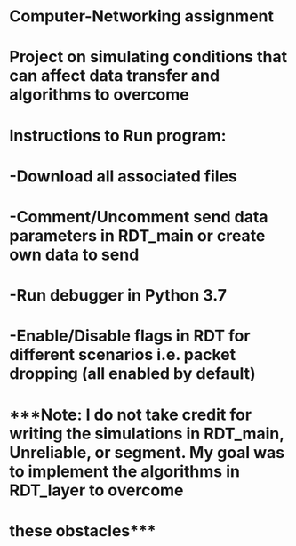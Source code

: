 # Computer-Networking assignment
# Project on simulating conditions that can affect data transfer and algorithms to overcome
# Instructions to Run program:
# -Download all associated files
# -Comment/Uncomment send data parameters in RDT_main or create own data to send
# -Run debugger in Python 3.7
# -Enable/Disable flags in RDT for different scenarios i.e. packet dropping (all enabled by default)
# ***Note: I do not take credit for writing the simulations in RDT_main, Unreliable, or segment. My goal was to implement the algorithms in RDT_layer to overcome 
#          these obstacles***
